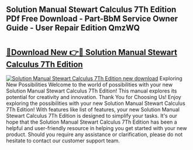 ## Solution Manual Stewart Calculus 7Th Edition PDf Free Download - Part-BbM Service Owner Guide - User Repair Edition QmzWQ

# <h2><a href="http://bc64301.oget.top/?id=Solution+Manual+Stewart+Calculus+7Th+Edition">🔗Download New 👉🔴 Solution Manual Stewart Calculus 7Th Edition</a></h2>

[![Solution Manual Stewart Calculus 7Th Edition new download](https://i.imgur.com/5g1atiW.png)](http://bc64301.oget.top/?id=Solution+Manual+Stewart+Calculus+7Th+Edition)
Exploring New Possibilities Welcome to the world of possibilities with your new Solution Manual Stewart Calculus 7Th Edition! This manual explores its potential for creativity and innovation. Thank You for Choosing Us! Enjoy exploring the possibilities with your new Solution Manual Stewart Calculus 7Th Edition! With features like list of features, your new Solution Manual Stewart Calculus 7Th Edition is designed to simplify your tasks. It's our hope that the Solution Manual Stewart Calculus 7Th Edition has been a helpful and user-friendly resource in helping you get started with your new product. Should you require any assistance or clarification, please do not hesitate to contact our customer support team.
